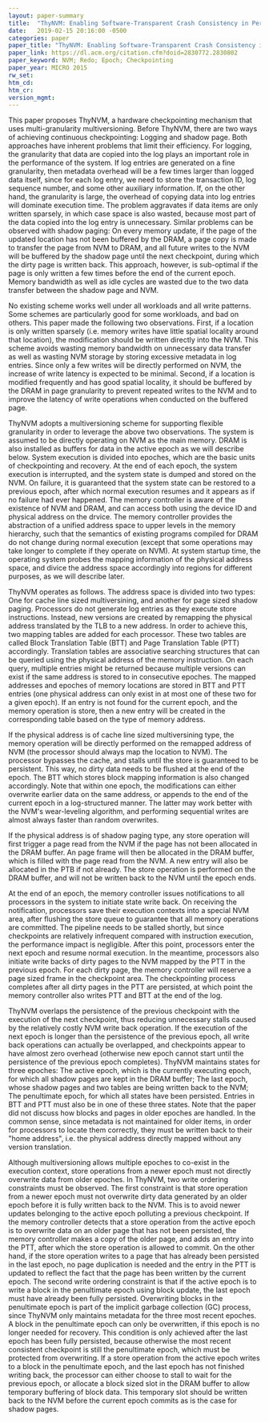 ```yaml
---
layout: paper-summary
title:  "ThyNVM: Enabling Software-Transparent Crash Consistency in Persistent Memory Systems"
date:   2019-02-15 20:16:00 -0500
categories: paper
paper_title: "ThyNVM: Enabling Software-Transparent Crash Consistency in Persistent Memory Systems"
paper_link: https://dl.acm.org/citation.cfm?doid=2830772.2830802
paper_keyword: NVM; Redo; Epoch; Checkpointing
paper_year: MICRO 2015
rw_set: 
htm_cd: 
htm_cr: 
version_mgmt: 
---  
```


This paper proposes ThyNVM, a hardware checkpointing mechanism that uses multi-granularity multiversioning. Before ThyNVM,
there are two ways of achieving continuous checkpointing: Logging and shadow page. Both approaches have inherent problems
that limit their efficiency. For logging, the granularity that data are copied into the log plays an important role in the 
performance of the system. If log entries are generated on a fine granularity, then metadata overhead will be a few times
larger than logged data itself, since for each log entry, we need to store the transaction ID, log sequence number, and 
some other auxiliary information. If, on the other hand, the granularity is large, the overhead of copying data into log
entries will dominate execution time. The problem aggravates if data items are only written sparsely, in which case space 
is also wasted, because most part of the data copied into the log entry is unnecessary. Similar problems can be observed 
with shadow paging: On every memory update, if the page of the updated location has not been buffered by the DRAM, a 
page copy is made to transfer the page from NVM to DRAM, and all future writes to the NVM will be buffered by the shadow
page until the next checkpoint, during which the dirty page is written back. This approach, however, is sub-optimal if 
the page is only written a few times before the end of the current epoch. Memory bandwidth as well as idle cycles are wasted
due to the two data transfer between the shadow page and NVM.

No existing scheme works well under all workloads and all write patterns. Some schemes are particularly good for some 
workloads, and bad on others. This paper made the following two observations. First, if a location is only written
sparsely (i.e. memory writes have little spatial locality around that location), the modification should be written 
directly into the NVM. This scheme avoids wasting memory bandwidth on unnecessary data transfer as well as wasting 
NVM storage by storing excessive metadata in log entries. Since only a few writes will be directly performed on NVM,
the increase of write latency is expected to be minimal. Second, if a location is modified frequently and has good spatial
locality, it should be buffered by the DRAM in page granularity to prevent repeated writes to the NVM and to improve 
the latency of write operations when conducted on the buffered page.

ThyNVM adopts a multiversioning scheme for supporting flexible granularity in order to leverage the above two observations.
The system is assumed to be directly operating on NVM as the main memory. DRAM is also installed as buffers for data in 
the active epoch as we will describe below. System execution is divided into epoches, which are the basic units of checkpointing 
and recovery. At the end of each epoch, the system execution is interrupted, and the system state is dumped and stored on
the NVM. On failure, it is guaranteed that the system state can be restored to a previous epoch, after which normal execution
resumes and it appears as if no failure had ever happened. The memory controller is aware of the existence of NVM and DRAM,
and can access both using the device ID and physical address on the drvice. The memory controller provides the abstraction
of a unified address space to upper levels in the memory hierarchy, such that the semantics of existing programs compiled for
DRAM do not change during normal execution (except that some operations may take longer to complete if they operate on NVM). 
At system startup time, the operating system probes the mapping information of the physical address space, and divice the 
address space accordingly into regions for different purposes, as we will describe later.

ThyNVM operates as follows. The address space is divided into two types: One for cache line sized multiversining, and another
for page sized shadow paging. Processors do not generate log entries as they execute store instructions. Instead, new 
versions are created by remapping the physical address translated by the TLB to a new address. In order to achieve this,
two mapping tables are added for each processor. These two tables are called Block Translation Table (BTT) and Page Translation
Table (PTT) accordingly. Translation tables are associative searching structures that can be queried using the physical 
address of the memory instruction. On each query, multiple entries might be returned because multiple versions can exist
if the same address is stored to in consecutive epoches. The mapped addresses and epoches of memory locations are stored
in BTT and PTT entries (one physical address can only exist in at most one of these two for a given epoch). If an entry is
not found for the current epoch, and the memory operation is store, then a new entry will be created in the corresponding
table based on the type of memory address.

If the physical address is of cache line sized multiversining type, the memory operation will be directly performed
on the remapped address of NVM (the processor should always map the location to NVM). The processor bypasses the cache, and 
stalls until the store is guaranteed to be persistent. This way, no dirty data needs to be flushed at the end of the epoch.
The BTT which stores block mapping information is also changed accordingly. Note that within one epoch, the modifications can
either overwrite earlier data on the same address, or appends to the end of the current epoch in a log-structured manner. 
The latter may work better with the NVM's wear-leveling algorithm, and performing sequential writes are almost always 
faster than random overwrites. 

If the physical address is of shadow paging type, any store operation will first trigger a page read from the NVM
if the page has not been allocated in the DRAM buffer. An page frame will then be allocated in the DRAM buffer, which is
filled with the page read from the NVM. A new entry will also be allocated in the PTB if not already. The store operation
is performed on the DRAM buffer, and will not be written back to the NVM until the epoch ends. 

At the end of an epoch, the memory controller issues notifications to all processors in the system to initiate state write back.
On receiving the notification, processors save their execution contexts into a special NVM area, after flushing the store queue
to guarantee that all memory operations are committed. The pipeline needs to be stalled shortly, but since checkpoints are relatively 
infrequent compared with instruction execution, the performance impact is negligible. After this point, processors enter the 
next epoch and resume normal execution. In the meantime, processors also initiate write backs of dirty pages to the NVM 
mapped by the PTT in the previous epoch. For each dirty page, the memory controller will reserve a page sized frame in the 
checkpoint area. The checkpointing process completes after all dirty pages in the PTT are persisted, at which point 
the memory controller also writes PTT and BTT at the end of the log. 

ThyNVM overlaps the persistence of the previous checkpoint with the execution of the next checkpoint, thus reducing unnecessary
stalls caused by the relatively costly NVM write back operation. If the execution of the next epoch is longer than the persistence
of the previous epoch, all write back operations can actually be overlapped, and checkpoints appear to have almost zero overhead
(otherwise new epoch cannot start until the persistence of the previous epoch completes). ThyNVM maintains states for three 
epoches: The active epoch, which is the currently executing epoch, for which all shadow pages are kept in the DRAM buffer; 
The last epoch, whose shadow pages and two tables are being written back to the NVM; The penultimate epoch, for which all 
states have been persisted. Entries in BTT and PTT must also be in one of these three states. Note that the paper did not 
discuss how blocks and pages in older epoches are handled. In the common sense, since metadata is not maintained for older
items, in order for processors to locate them correctly, they must be written back to their "home address", i.e. the physical
address directly mapped without any version translation.

Although multiversioning allows multiple epoches to co-exist in the execution context, store operations from a newer epoch
must not directly overwrite data from older epoches. In ThyNVM, two write ordering constraints must be observed. The first 
constraint is that store operation from a newer epoch must not overwrite dirty data generated by an older epoch before it is 
fully written back to the NVM. This is to avoid newer updates belonging to the active epoch polluting a previous checkpoint.
If the memory controller detects that a store operation from the active epoch is to overwrite data on an older page that
has not been persisted, the memory controller makes a copy of the older page, and adds an entry into the PTT, after which
the store operation is allowed to commit. On the other hand, if the store operation writes to a page that has already been
persisted in the last epoch, no page duplication is needed and the entry in the PTT is updated to reflect the fact that the
page has been written by the current epoch. The second write ordering constraint is that if the active epoch is to write
a block in the penultimate epoch using block update, the last epoch must have already been fully persisted. Overwriting 
blocks in the penultimate epoch is part of the implicit garbage collection (GC) process, since ThyNVM only maintains 
metadata for the three most recent epoches. A block in the penultimate epoch can only be overwritten, if this epoch is 
no longer needed for recovery. This condition is only achieved after the last epoch has been fully persisted, because 
otherwise the most recent consistent checkpoint is still the penultimate epoch, which must be protected from overwriting.
If a store operation from the active epoch writes to a block in the penultimate epoch, and the last epoch has not 
finished writing back, the processor can either choose to stall to wait for the previous epoch, or allocate a block
sized slot in the DRAM buffer to allow temporary buffering of block data. This temporary slot should be written back
to the NVM before the current epoch commits as is the case for shadow pages. 

